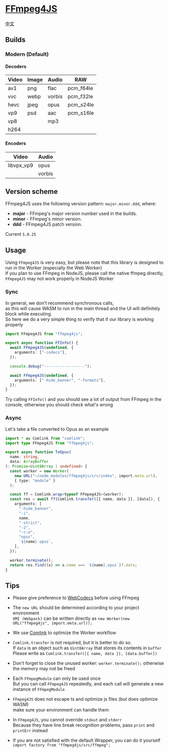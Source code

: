 # [FFmpeg4JS](https://www.npmjs.com/package/ffmpeg4js)

[中文](https://github.com/Aloento/FFmpeg4JS/blob/master/README-CN.md)

## Builds

### Modern (Default)

#### Decoders

| Video | Image | Audio  | RAW       |
| ----- | ----- | ------ | --------- |
| av1   | png   | flac   | pcm_f64le |
| vvc   | webp  | vorbis | pcm_f32le |
| hevc  | jpeg  | opus   | pcm_s24le |
| vp9   | psd   | aac    | pcm_s16le |
| vp8   |       | mp3    |           |
| h264  |       |        |

#### Encoders

| Video      | Audio  |
| ---------- | ------ |
| libvpx_vp9 | opus   |
|            | vorbis |

## Version scheme

FFmpeg4JS uses the following version pattern: `major.minor.ddd`, where:

- **major** - FFmpeg's major version number used in the builds.
- **minor** - FFmpeg's minor version.
- **ddd** - FFmpeg4JS patch version.

Current `5.0.25`

## Usage

Using `FFmpeg4JS` is very easy, but please note that this library is designed to run in the Worker (especially the Web Worker)  
If you plan to use FFmpeg in NodeJS, please call the native ffmpeg directly, `FFmpeg4JS` may not work properly in NodeJS Worker

### Sync

In general, we don't recommend synchronous calls,  
as this will cause WASM to run in the main thread and the UI will definitely block while executing.  
So here we do a very simple thing to verify that if our library is working properly

```ts
import FFmpeg4JS from "ffmpeg4js";

export async function FFInfo() {
  await FFmpeg4JS(undefined, {
    arguments: ["-codecs"],
  });

  console.debug("------------------");

  await FFmpeg4JS(undefined, {
    arguments: ["-hide_banner", "-formats"],
  });
}
```

Try calling `FFInfo()` and you should see a lot of output from FFmpeg in the console, otherwise you should check what's wrong

### Async

Let's take a file converted to Opus as an example

```ts
import * as Comlink from "comlink";
import type FFmpeg4JS from "ffmpeg4js";

export async function ToOpus(
  name: string,
  data: ArrayBuffer
): Promise<Uint8Array | undefined> {
  const worker = new Worker(
    new URL("~/node_modules/ffmpeg4js/src/index", import.meta.url),
    { type: "module" }
  );

  const ff = Comlink.wrap<typeof FFmpeg4JS>(worker);
  const res = await ff(Comlink.transfer([{ name, data }], [data]), {
    arguments: [
      "-hide_banner",
      "-i",
      name,
      "-strict",
      "-2",
      "-c:a",
      "opus",
      `${name}.opus`,
    ],
  });

  worker.terminate();
  return res.find((x) => x.name === `${name}.opus`)?.data;
}
```

## Tips

- Please give preference to [WebCodecs](https://web.dev/webcodecs/) before using FFmpeg

- The `new URL` should be determined according to your project environment  
  `UMI (Webpack)` can be written directly as `new Worker(new URL("ffmpeg4js", import.meta.url));`

- We use [Comlink](https://github.com/GoogleChromeLabs/comlink) to optimize the Worker workflow

- `Comlink.transfer` is not required, but it is better to do so.  
  If `data` is an object such as `Uint8Array` that stores its contents in `buffer`  
  Please write as `Comlink.transfer([{ name, data }], [data.buffer])`

- Don't forget to close the unused worker: `worker.terminate();` otherwise the memory may not be freed

- Each `FFmpegModule` can only be used once  
  But you can call `FFmpeg4JS` repeatedly, and each call will generate a new instance of `FFmpegModule`

- `FFmpeg4JS` does not escape ts and optimize js files (but does optimize WASM)  
  make sure your environment can handle them

- In `FFmpeg4JS`, you cannot override `stdout` and `stderr`  
  Because they have line break recognition problems, pass `print` and `printErr` instead

- If you are not satisfied with the default Wrapper, you can do it yourself  
  `import factory from "ffmpeg4js/src/ffmpeg";`

